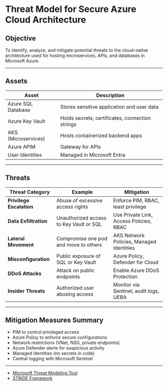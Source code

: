 # Threat Model for Secure Azure Cloud Architecture

##  Objective

To identify, analyze, and mitigate potential threats to the cloud-native architecture used for hosting microservices, APIs, and databases in Microsoft Azure.

---

##  Assets

| Asset                | Description                                   |
|----------------------|-----------------------------------------------|
| Azure SQL Database   | Stores sensitive application and user data    |
| Azure Key Vault      | Holds secrets, certificates, connection strings |
| AKS (Microservices)  | Hosts containerized backend apps              |
| Azure APIM           | Gateway for APIs                              |
| User Identities      | Managed in Microsoft Entra                    |

---

##  Threats

| Threat Category       | Example                                      | Mitigation                                     |
|-----------------------|----------------------------------------------|------------------------------------------------|
| **Privilege Escalation** | Abuse of excessive access rights             | Enforce PIM, RBAC, least privilege             |
| **Data Exfiltration** | Unauthorized access to Key Vault or SQL       | Use Private Link, Access Policies, RBAC        |
| **Lateral Movement**  | Compromise one pod and move to others         | AKS Network Policies, Managed Identities       |
| **Misconfiguration**  | Public exposure of SQL or Key Vault           | Azure Policy, Defender for Cloud               |
| **DDoS Attacks**      | Attack on public endpoints                    | Enable Azure DDoS Protection                   |
| **Insider Threats**   | Authorized user abusing access                | Monitor via Sentinel, audit logs, UEBA         |

---

##  Mitigation Measures Summary

- PIM to control privileged access
- Azure Policy to enforce secure configurations
- Network restrictions (VNet, NSG, private endpoints)
- Azure Defender alerts for suspicious activity
- Managed Identities (no secrets in code)
- Central logging with Microsoft Sentinel

---



- [Microsoft Threat Modeling Tool](https://aka.ms/threatmodeling)
- [STRIDE Framework](https://learn.microsoft.com/security/engineering/stride)


